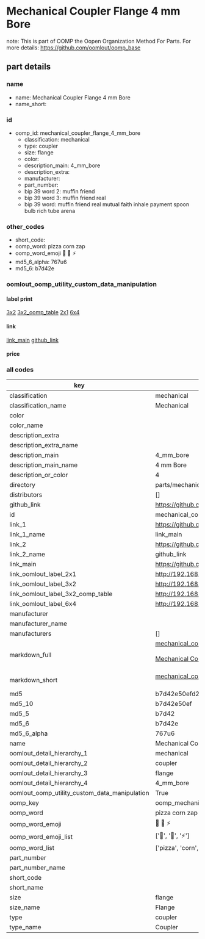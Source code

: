 # Mechanical Coupler Flange 4 mm Bore  

note: This is part of OOMP the Oopen Organization Method For Parts. For more details: https://github.com/oomlout/oomp_base

##  part details





### name
* name: Mechanical Coupler Flange 4 mm Bore
* name_short: 
### id
* oomp_id: mechanical_coupler_flange_4_mm_bore
  * classification: mechanical
  * type: coupler
  * size: flange
  * color: 
  * description_main: 4_mm_bore
  * description_extra: 
  * manufacturer: 
  * part_number: 
  * bip 39 word 2: muffin friend
  * bip 39 word 3: muffin friend real
  * bip 39 word: muffin friend real mutual faith inhale payment spoon bulb rich tube arena

### other_codes
* short_code: 
* oomp_word: pizza corn zap
* oomp_word_emoji :pizza: :corn: :zap:
* md5_6_alpha: 767u6
* md5_6: b7d42e






### oomlout_oomp_utility_custom_data_manipulation
#### label print
[3x2](http://192.168.1.245:1112/?label=oomp%20767u6)
[3x2_oomp_table](http://192.168.1.107:1112/?label=oomp%20767u6)
[2x1](http://192.168.1.242:1112/?label=oomp%20767u6)
[6x4](http://192.168.1.55:1112/?label=oomp%20767u6)    

#### link

[link_main](https://github.com/oomlout/oomlout_oomp_current_version_messy/tree/main/parts/mechanical_coupler_flange_4_mm_bore) [github_link](https://github.com/oomlout/oomlout_oomp_part_src/tree/main/parts/mechanical_coupler_flange_4_mm_bore)                             

#### price







### all codes 
| key | value |  
| --- | --- |  
| classification | mechanical |  
| classification_name | Mechanical |  
| color |  |  
| color_name |  |  
| description_extra |  |  
| description_extra_name |  |  
| description_main | 4_mm_bore |  
| description_main_name | 4 mm Bore |  
| description_or_color | 4 |  
| directory | parts/mechanical_coupler_flange_4_mm_bore |  
| distributors | [] |  
| github_link | https://github.com/oomlout/oomlout_oomp_part_src/tree/main/parts/mechanical_coupler_flange_4_mm_bore |  
| id | mechanical_coupler_flange_4_mm_bore |  
| link_1 | https://github.com/oomlout/oomlout_oomp_current_version_messy/tree/main/parts/mechanical_coupler_flange_4_mm_bore |  
| link_1_name | link_main |  
| link_2 | https://github.com/oomlout/oomlout_oomp_part_src/tree/main/parts/mechanical_coupler_flange_4_mm_bore |  
| link_2_name | github_link |  
| link_main | https://github.com/oomlout/oomlout_oomp_current_version_messy/tree/main/parts/mechanical_coupler_flange_4_mm_bore |  
| link_oomlout_label_2x1 | http://192.168.1.242:1112/?label=oomp%20767u6 |  
| link_oomlout_label_3x2 | http://192.168.1.245:1112/?label=oomp%20767u6 |  
| link_oomlout_label_3x2_oomp_table | http://192.168.1.107:1112/?label=oomp%20767u6 |  
| link_oomlout_label_6x4 | http://192.168.1.55:1112/?label=oomp%20767u6 |  
| manufacturer |  |  
| manufacturer_name |  |  
| manufacturers | [] |  
| markdown_full | [mechanical_coupler_flange_4_mm_bore](https://github.com/oomlout/oomlout_oomp_current_version_messy/tree/main/parts/mechanical_coupler_flange_4_mm_bore)<br>[](https://github.com/oomlout/oomlout_oomp_current_version_messy/tree/main/parts/mechanical_coupler_flange_4_mm_bore)<br>[Mechanical Coupler Flange 4 Mm Bore](https://github.com/oomlout/oomlout_oomp_current_version_messy/tree/main/parts/mechanical_coupler_flange_4_mm_bore)<br><br> |  
| markdown_short | [mechanical_coupler_flange_4_mm_bore](https://github.com/oomlout/oomlout_oomp_current_version_messy/tree/main/parts/mechanical_coupler_flange_4_mm_bore)<br><br> |  
| md5 | b7d42e50efd29435cea9092365d73c89 |  
| md5_10 | b7d42e50ef |  
| md5_5 | b7d42 |  
| md5_6 | b7d42e |  
| md5_6_alpha | 767u6 |  
| name | Mechanical Coupler Flange 4 mm Bore |  
| oomlout_detail_hierarchy_1 | mechanical |  
| oomlout_detail_hierarchy_2 | coupler |  
| oomlout_detail_hierarchy_3 | flange |  
| oomlout_detail_hierarchy_4 | 4_mm_bore |  
| oomlout_oomp_utility_custom_data_manipulation | True |  
| oomp_key | oomp_mechanical_coupler_flange_4_mm_bore |  
| oomp_word | pizza corn zap |  
| oomp_word_emoji | :pizza: :corn: :zap: |  
| oomp_word_emoji_list | [':pizza:', ':corn:', ':zap:'] |  
| oomp_word_list | ['pizza', 'corn', 'zap'] |  
| part_number |  |  
| part_number_name |  |  
| short_code |  |  
| short_name |  |  
| size | flange |  
| size_name | Flange |  
| type | coupler |  
| type_name | Coupler |  
